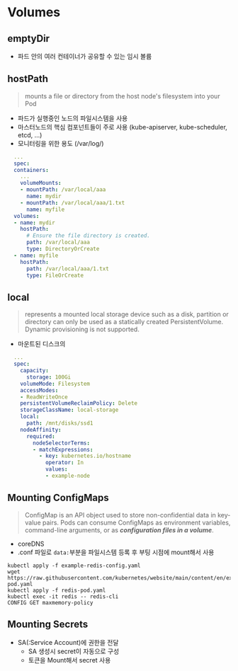 # Volumes
## emptyDir
  - 파드 안의 여러 컨테이너가 공유할 수 있는 임시 볼륨
## hostPath
  > mounts a file or directory from the host node's filesystem into your Pod
  - 파드가 실행중인 노드의 파일시스템을 사용
  - 마스터노드의 핵심 컴포넌트들이 주로 사용 (kube-apiserver, kube-scheduler, etcd, ...)
  - 모니터링을 위한 용도 (/var/log/)
  ```yaml
    ...
    spec:
    containers:
      ...
      volumeMounts:
      - mountPath: /var/local/aaa
        name: mydir
      - mountPath: /var/local/aaa/1.txt
        name: myfile
    volumes:
    - name: mydir
      hostPath:
        # Ensure the file directory is created.
        path: /var/local/aaa
        type: DirectoryOrCreate
    - name: myfile
      hostPath:
        path: /var/local/aaa/1.txt
        type: FileOrCreate
  ```
## local
  > represents a mounted local storage device such as a disk, partition or directory
  > can only be used as a statically created PersistentVolume. Dynamic provisioning is not supported.
  - 마운트된 디스크의 
  ```yaml
    ...
    spec:
      capacity:
        storage: 100Gi
      volumeMode: Filesystem
      accessModes:
      - ReadWriteOnce
      persistentVolumeReclaimPolicy: Delete
      storageClassName: local-storage
      local:
        path: /mnt/disks/ssd1
      nodeAffinity:
        required:
          nodeSelectorTerms:
          - matchExpressions:
            - key: kubernetes.io/hostname
              operator: In
              values:
              - example-node
  ```
  
## Mounting ConfigMaps
> ConfigMap is an API object used to store non-confidential data in key-value pairs. Pods can consume ConfigMaps as environment variables, command-line arguments, or as __*configuration files in a volume*__.
- coreDNS
- .conf 파일로 `data:`부분을 파일시스템 등록 후 부팅 시점에 mount해서 사용
```kubernetes
kubectl apply -f example-redis-config.yaml
wget https://raw.githubusercontent.com/kubernetes/website/main/content/en/examples/pods/config/redis-pod.yaml
kubectl apply -f redis-pod.yaml
kubectl exec -it redis -- redis-cli
CONFIG GET maxmemory-policy
```

## Mounting Secrets
- SA(:Service Account)에 권한을 전달
  - SA 생성시 secret이 자동으로 구성
  - 토큰을 Mount해서 secret 사용
